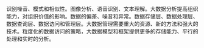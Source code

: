识别噪音、模式和相似性。图像分析、语音识别、文本理解。大数据分析提高组织能力，对组织价值的影响。数据的偏差、噪音和异常。数据存储层、数据处理层、数据查询层、数据访问和管理层。大数据管理需要重大的资源、新的方法和强大的技术。粒度化的数据访问的策略，大数据模型和框架提供更多的存储能力、平行的处理和实时的分析。
